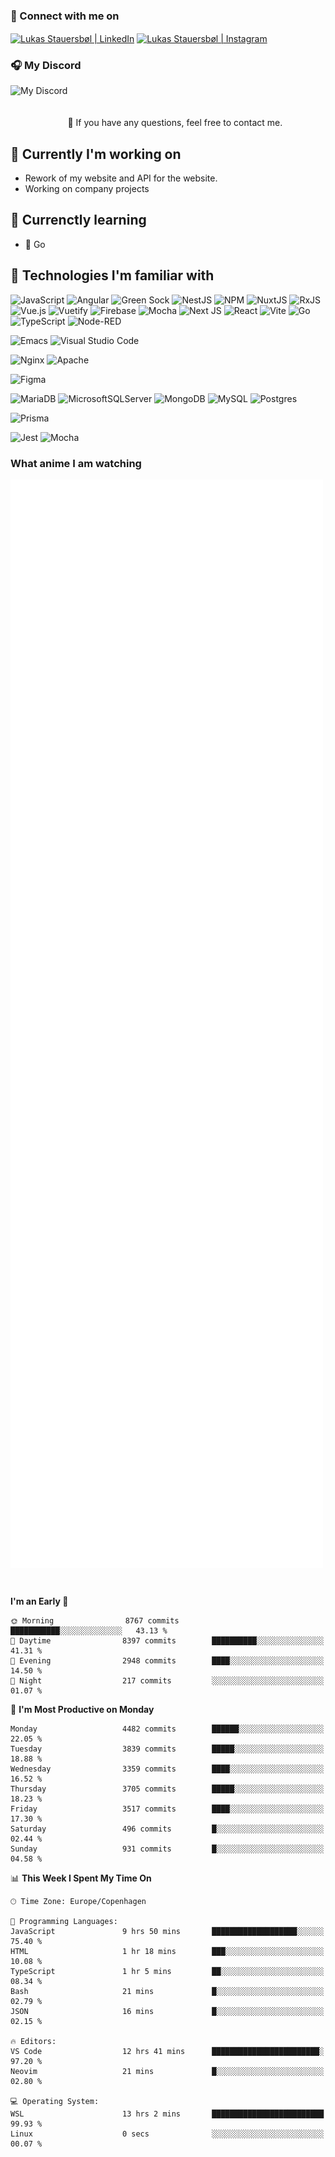 ### 🔗 Connect with me on
<a href="https://www.instagram.com/lukas_stauersbol" target="_blank"><img align="center" src="https://raw.githubusercontent.com/stauersbol/stauersbol/main/images/instagram.svg" alt="Lukas Stauersbøl | LinkedIn" width="30px"/></a>
<a href="https://www.linkedin.com/in/lukas-stauersbol/" target="_blank"><img align="center" src="https://raw.githubusercontent.com/stauersbol/stauersbol/main/images/linkedin.svg" alt="Lukas Stauersbøl | Instagram" width="30px"/></a>

<p align="center">
 <h3>🎧 My Discord</h3>
 <img align="left" height="55px" src="https://discord.c99.nl/widget/theme-2/147806323323568128.png" alt="My Discord" />
</p>

<br/>
<br/>
<br/>
💬 If you have any questions, feel free to contact me.

## 🔭 Currently I'm working on
- Rework of my website and API for the website.
- Working on company projects
 
## 🌱 Currenctly learning
- 💙 Go

## 💼 Technologies I'm familiar with
![JavaScript](https://img.shields.io/badge/javascript-%23323330.svg?style=for-the-badge&logo=javascript&logoColor=%23F7DF1E)
![Angular](https://img.shields.io/badge/angular-%23DD0031.svg?style=for-the-badge&logo=angular&logoColor=white)
![Green Sock](https://img.shields.io/badge/green%20sock-88CE02?style=for-the-badge&logo=greensock&logoColor=white)
![NestJS](https://img.shields.io/badge/nestjs-%23E0234E.svg?style=for-the-badge&logo=nestjs&logoColor=white)
![NPM](https://img.shields.io/badge/NPM-%23000000.svg?style=for-the-badge&logo=npm&logoColor=white)
![NuxtJS](https://img.shields.io/badge/Nuxt-black?style=for-the-badge&logo=nuxt.js&logoColor=white)
![RxJS](https://img.shields.io/badge/rxjs-%23B7178C.svg?style=for-the-badge&logo=reactivex&logoColor=white)
![Vue.js](https://img.shields.io/badge/vuejs-%2335495e.svg?style=for-the-badge&logo=vuedotjs&logoColor=%234FC08D)
![Vuetify](https://img.shields.io/badge/Vuetify-1867C0?style=for-the-badge&logo=vuetify&logoColor=AEDDFF)
![Firebase](https://img.shields.io/badge/firebase-ffca28?style=for-the-badge&logo=firebase&logoColor=black)
![Mocha](https://img.shields.io/badge/Mocha-8D6748?style=for-the-badge&logo=Mocha&logoColor=white)
![Next JS](https://img.shields.io/badge/next.js-000000?style=for-the-badge&logo=nextdotjs&logoColor=white)
![React](https://img.shields.io/badge/React-20232A?style=for-the-badge&logo=react&logoColor=61DAFB)
![Vite]( 	https://img.shields.io/badge/Vite-B73BFE?style=for-the-badge&logo=vite&logoColor=FFD62E)
![Go](https://img.shields.io/static/v1?style=for-the-badge&message=Go&color=00ADD8&logo=Go&logoColor=FFFFFF&label=)
![TypeScript](https://img.shields.io/static/v1?style=for-the-badge&message=TypeScript&color=3178C6&logo=TypeScript&logoColor=FFFFFF&label=)
![Node-RED](https://img.shields.io/badge/NodeRED-8F0000.svg?style=for-the-badge&logo=Node-RED&logoColor=white)

![Emacs](https://img.shields.io/badge/Emacs-%237F5AB6.svg?&style=for-the-badge&logo=gnu-emacs&logoColor=white)
![Visual Studio Code](https://img.shields.io/badge/Visual%20Studio%20Code-0078d7.svg?style=for-the-badge&logo=visual-studio-code&logoColor=white)

![Nginx](https://img.shields.io/badge/nginx-%23009639.svg?style=for-the-badge&logo=nginx&logoColor=white)
![Apache](https://img.shields.io/badge/apache-%23D42029.svg?style=for-the-badge&logo=apache&logoColor=white)

![Figma](https://img.shields.io/badge/Figma-F24E1E?style=for-the-badge&logo=figma&logoColor=white)

![MariaDB](https://img.shields.io/badge/MariaDB-003545?style=for-the-badge&logo=mariadb&logoColor=white)
![MicrosoftSQLServer](https://img.shields.io/badge/Microsoft%20SQL%20Sever-CC2927?style=for-the-badge&logo=microsoft%20sql%20server&logoColor=white)
![MongoDB](https://img.shields.io/badge/MongoDB-%234ea94b.svg?style=for-the-badge&logo=mongodb&logoColor=white)
![MySQL](https://img.shields.io/badge/mysql-%2300f.svg?style=for-the-badge&logo=mysql&logoColor=white)
![Postgres](https://img.shields.io/badge/postgres-%23316192.svg?style=for-the-badge&logo=postgresql&logoColor=white)

![Prisma](https://img.shields.io/badge/Prisma-3982CE?style=for-the-badge&logo=Prisma&logoColor=white)

![Jest](https://img.shields.io/badge/-jest-%23C21325?style=for-the-badge&logo=jest&logoColor=white)
![Mocha](https://img.shields.io/badge/Mocha-8D6748.svg?style=for-the-badge&logo=Mocha&logoColor=white)

### What anime I am watching
<a href="https://anilist.co/user/slashiy/" align="center"><img align="center" width="500px" src="metrics.plugin.personal.anilist.svg" /></a>

<br/>

<!--START_SECTION:waka-->
**I'm an Early 🐤** 

```text
🌞 Morning                8767 commits        ███████████░░░░░░░░░░░░░░   43.13 % 
🌆 Daytime                8397 commits        ██████████░░░░░░░░░░░░░░░   41.31 % 
🌃 Evening                2948 commits        ████░░░░░░░░░░░░░░░░░░░░░   14.50 % 
🌙 Night                  217 commits         ░░░░░░░░░░░░░░░░░░░░░░░░░   01.07 % 
```
📅 **I'm Most Productive on Monday** 

```text
Monday                   4482 commits        ██████░░░░░░░░░░░░░░░░░░░   22.05 % 
Tuesday                  3839 commits        █████░░░░░░░░░░░░░░░░░░░░   18.88 % 
Wednesday                3359 commits        ████░░░░░░░░░░░░░░░░░░░░░   16.52 % 
Thursday                 3705 commits        █████░░░░░░░░░░░░░░░░░░░░   18.23 % 
Friday                   3517 commits        ████░░░░░░░░░░░░░░░░░░░░░   17.30 % 
Saturday                 496 commits         █░░░░░░░░░░░░░░░░░░░░░░░░   02.44 % 
Sunday                   931 commits         █░░░░░░░░░░░░░░░░░░░░░░░░   04.58 % 
```


📊 **This Week I Spent My Time On** 

```text
🕑︎ Time Zone: Europe/Copenhagen

💬 Programming Languages: 
JavaScript               9 hrs 50 mins       ███████████████████░░░░░░   75.40 % 
HTML                     1 hr 18 mins        ███░░░░░░░░░░░░░░░░░░░░░░   10.08 % 
TypeScript               1 hr 5 mins         ██░░░░░░░░░░░░░░░░░░░░░░░   08.34 % 
Bash                     21 mins             █░░░░░░░░░░░░░░░░░░░░░░░░   02.79 % 
JSON                     16 mins             █░░░░░░░░░░░░░░░░░░░░░░░░   02.15 % 

🔥 Editors: 
VS Code                  12 hrs 41 mins      ████████████████████████░   97.20 % 
Neovim                   21 mins             █░░░░░░░░░░░░░░░░░░░░░░░░   02.80 % 

💻 Operating System: 
WSL                      13 hrs 2 mins       █████████████████████████   99.93 % 
Linux                    0 secs              ░░░░░░░░░░░░░░░░░░░░░░░░░   00.07 % 
```


<!--END_SECTION:waka-->
